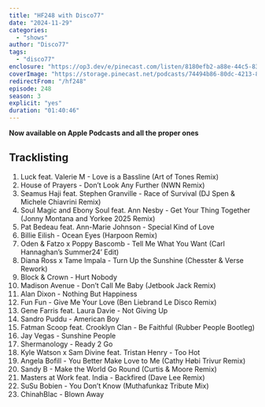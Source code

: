 ```yaml
---
title: "HF248 with Disco77"
date: "2024-11-29"
categories:
  - "shows"
author: "Disco77"
tags:
  - "disco77"
enclosure: "https://op3.dev/e/pinecast.com/listen/8180efb2-a88e-44c5-83e5-71f6ccfa75fb.mp3?source=rss&ext=asset.mp3 84811352 audio/mpeg"
coverImage: "https://storage.pinecast.net/podcasts/74494b86-80dc-4213-8181-b1c0eae5f6c6/artwork/9c74e146-8a58-49c9-82dd-073c39abed3d/HF248_with_D77.jpg"
redirectFrom: "/hf248"
episode: 248
season: 3
explicit: "yes"
duration: "01:40:46"
---
```

**Now available on Apple Podcasts and all the proper ones** 

## Tracklisting

1. Luck feat. Valerie M - Love is a Bassline (Art of Tones Remix)
2. House of Prayers - Don’t Look Any Further (NWN Remix)
3. Seamus Haji feat. Stephen Granville - Race of Survival (DJ Spen & Michele Chiavrini Remix)
4. Soul Magic and Ebony Soul feat. Ann Nesby - Get Your Thing Together (Jonny Montana and Yorkee 2025 Remix)
5. Pat Bedeau feat. Ann-Marie Johnson - Special Kind of Love
6. Billie Eilish - Ocean Eyes (Harpoon Remix)
7. Oden & Fatzo x Poppy Bascomb - Tell Me What You Want (Carl Hannaghan’s Summer24’ Edit)
8. Diana Ross x Tame Impala - Turn Up the Sunshine (Chesster & Verse Rework)
9. Block & Crown - Hurt Nobody
10. Madison Avenue - Don’t Call Me Baby (Jetbook Jack Remix)
11. Alan Dixon - Nothing But Happiness
12. Fun Fun - Give Me Your Love (Ben Liebrand Le Disco Remix)
13. Gene Farris feat. Laura Davie - Not Giving Up
14. Sandro Puddu - American Boy
15. Fatman Scoop feat. Crooklyn Clan - Be Faithful (Rubber People Bootleg)
16. Jay Vegas - Sunshine People
17. Shermanology - Ready 2 Go
18. Kyle Watson x Sam Divine feat. Tristan Henry - Too Hot
19. Angela Bofill - You Better Make Love to Me (Cathy Høbi Trivur Remix)
20. Sandy B - Make the World Go Round (Curtis & Moore Remix)
21. Masters at Work feat. India - Backfired (Dave Lee Remix)
22. SuSu Bobien - You Don’t Know (Muthafunkaz Tribute Mix)
23. ChinahBlac - Blown Away
